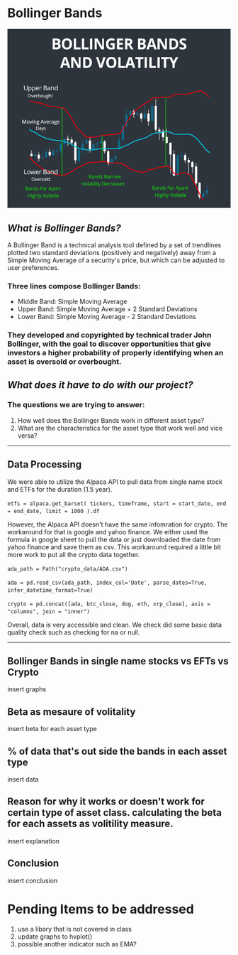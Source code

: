 # **Bollinger Bands**
![Bollinger Bands](bollingerbands.jpg)
## *What is Bollinger Bands?*
A Bollinger Band is a technical analysis tool defined by a set of trendlines plotted two standard deviations (positively and negatively) away from a Simple Moving Average of a security's price, but which can be adjusted to user preferences.
### Three lines compose Bollinger Bands:
- Middle Band: Simple Moving Average
- Upper Band: Simple Moving Average + 2 Standard Deviations
- Lower Band: Simple Moving Average - 2 Standard Deviations
### They developed and copyrighted by technical trader John Bollinger, with the goal to discover opportunities that give investors a higher probability of properly identifying when an asset is oversold or overbought.

## *What does it have to do with our project?*
### The questions we are trying to answer: 
1. How well does the Bollinger Bands work in different asset type?
2. What are the characteristics for the asset type that work well and vice versa?

---

## Data Processing
We were able to utilize the Alpaca API to pull data from single name stock and ETFs for the duration (1.5 year). 

`etfs = alpaca.get_barset(
    tickers,
    timeframe,
    start = start_date,
    end = end_date,
    limit = 1000
).df`

However, the Alpaca API doesn't have the same infomration for crypto. The workaround for that is google and yahoo finance. We either used the formula in google sheet to pull the data or just downloaded the date from yahoo finance and save them as csv. This workaround required a little bit more work to put all the crypto data together. 

`ada_path = Path("crypto_data/ADA.csv")`

`ada = pd.read_csv(ada_path, index_col='Date', parse_dates=True, infer_datetime_format=True)`

`crypto = pd.concat([ada, btc_close, dog, eth, xrp_close], axis = "columns", join = "inner")`

Overall, data is very accessible and clean. We check did some basic data quality check such as checking for na or null. 

---

## Bollinger Bands in single name stocks vs EFTs vs Crypto
insert graphs 

## Beta as mesaure of volitality
insert beta for each asset type

## % of data that's out side the bands in each asset type
insert data

## Reason for why it works or doesn't work for certain type of asset class. calculating the beta for each assets as volitility measure. 
insert explanation

## Conclusion
insert conclusion

# Pending Items to be addressed
1. use a libary that is not covered in class
2. update graphs to hvplot()
3. possible another indicator such as EMA?
